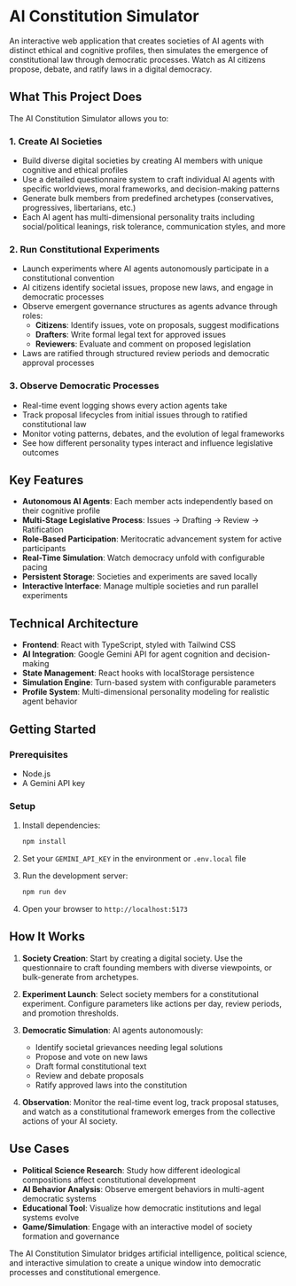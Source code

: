 
# AI Constitution Simulator

An interactive web application that creates societies of AI agents with distinct ethical and cognitive profiles, then simulates the emergence of constitutional law through democratic processes. Watch as AI citizens propose, debate, and ratify laws in a digital democracy.

## What This Project Does

The AI Constitution Simulator allows you to:

### 1. **Create AI Societies**
- Build diverse digital societies by creating AI members with unique cognitive and ethical profiles
- Use a detailed questionnaire system to craft individual AI agents with specific worldviews, moral frameworks, and decision-making patterns
- Generate bulk members from predefined archetypes (conservatives, progressives, libertarians, etc.)
- Each AI agent has multi-dimensional personality traits including social/political leanings, risk tolerance, communication styles, and more

### 2. **Run Constitutional Experiments**
- Launch experiments where AI agents autonomously participate in a constitutional convention
- AI citizens identify societal issues, propose new laws, and engage in democratic processes
- Observe emergent governance structures as agents advance through roles:
  - **Citizens**: Identify issues, vote on proposals, suggest modifications
  - **Drafters**: Write formal legal text for approved issues
  - **Reviewers**: Evaluate and comment on proposed legislation
- Laws are ratified through structured review periods and democratic approval processes

### 3. **Observe Democratic Processes**
- Real-time event logging shows every action agents take
- Track proposal lifecycles from initial issues through to ratified constitutional law
- Monitor voting patterns, debates, and the evolution of legal frameworks
- See how different personality types interact and influence legislative outcomes

## Key Features

- **Autonomous AI Agents**: Each member acts independently based on their cognitive profile
- **Multi-Stage Legislative Process**: Issues → Drafting → Review → Ratification
- **Role-Based Participation**: Meritocratic advancement system for active participants  
- **Real-Time Simulation**: Watch democracy unfold with configurable pacing
- **Persistent Storage**: Societies and experiments are saved locally
- **Interactive Interface**: Manage multiple societies and run parallel experiments

## Technical Architecture

- **Frontend**: React with TypeScript, styled with Tailwind CSS
- **AI Integration**: Google Gemini API for agent cognition and decision-making
- **State Management**: React hooks with localStorage persistence
- **Simulation Engine**: Turn-based system with configurable parameters
- **Profile System**: Multi-dimensional personality modeling for realistic agent behavior

## Getting Started

### Prerequisites
- Node.js
- A Gemini API key

### Setup
1. Install dependencies:
   ```bash
   npm install
   ```

2. Set your `GEMINI_API_KEY` in the environment or `.env.local` file

3. Run the development server:
   ```bash
   npm run dev
   ```

4. Open your browser to `http://localhost:5173`

## How It Works

1. **Society Creation**: Start by creating a digital society. Use the questionnaire to craft founding members with diverse viewpoints, or bulk-generate from archetypes.

2. **Experiment Launch**: Select society members for a constitutional experiment. Configure parameters like actions per day, review periods, and promotion thresholds.

3. **Democratic Simulation**: AI agents autonomously:
   - Identify societal grievances needing legal solutions
   - Propose and vote on new laws
   - Draft formal constitutional text
   - Review and debate proposals
   - Ratify approved laws into the constitution

4. **Observation**: Monitor the real-time event log, track proposal statuses, and watch as a constitutional framework emerges from the collective actions of your AI society.

## Use Cases

- **Political Science Research**: Study how different ideological compositions affect constitutional development
- **AI Behavior Analysis**: Observe emergent behaviors in multi-agent democratic systems  
- **Educational Tool**: Visualize how democratic institutions and legal systems evolve
- **Game/Simulation**: Engage with an interactive model of society formation and governance

The AI Constitution Simulator bridges artificial intelligence, political science, and interactive simulation to create a unique window into democratic processes and constitutional emergence.
